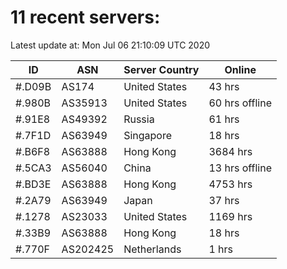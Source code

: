 # 11 recent servers:

Latest update at: Mon Jul 06 21:10:09 UTC 2020

| ID | ASN | Server Country | Online |
| -- | --- | -------------- | ------ |
| #.D09B | AS174 | United States | 43 hrs |
| #.980B | AS35913 | United States | 60 hrs offline |
| #.91E8 | AS49392 | Russia | 61 hrs |
| #.7F1D | AS63949 | Singapore | 18 hrs |
| #.B6F8 | AS63888 | Hong Kong | 3684 hrs |
| #.5CA3 | AS56040 | China | 13 hrs offline |
| #.BD3E | AS63888 | Hong Kong | 4753 hrs |
| #.2A79 | AS63949 | Japan | 37 hrs |
| #.1278 | AS23033 | United States | 1169 hrs |
| #.33B9 | AS63888 | Hong Kong | 18 hrs |
| #.770F | AS202425 | Netherlands | 1 hrs |

